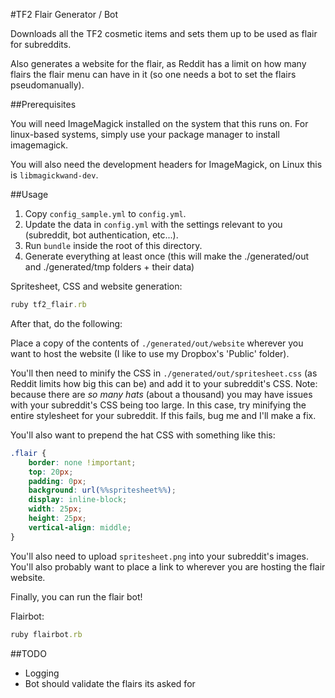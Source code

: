 #TF2 Flair Generator / Bot

Downloads all the TF2 cosmetic items and sets them up to be used
as flair for subreddits.

Also generates a website for the flair, as Reddit has a limit on how many
flairs the flair menu can have in it (so one needs a bot to set the flairs
pseudomanually).

##Prerequisites

You will need ImageMagick installed on the system that this runs on.
For linux-based systems, simply use your package manager to install imagemagick.

You will also need the development headers for ImageMagick, on Linux this is `libmagickwand-dev`.

##Usage

1. Copy `config_sample.yml` to `config.yml`.
2. Update the data in `config.yml` with the settings relevant to you (subreddit, bot authentication, etc...).
3. Run `bundle` inside the root of this directory.
4. Generate everything at least once (this will make the ./generated/out and ./generated/tmp folders + their data)

Spritesheet, CSS and website generation:
```ruby
ruby tf2_flair.rb
```

After that, do the following:

Place a copy of the contents of `./generated/out/website` wherever you want to host the website (I like
to use my Dropbox's 'Public' folder).

You'll then need to minify the CSS in `./generated/out/spritesheet.css` (as Reddit limits how big this can be) and
add it to your subreddit's CSS. Note: because there are *so many hats* (about a thousand) you may have issues with your
subreddit's CSS being too large. In this case, try minifying the entire stylesheet for your subreddit. If this fails,
bug me and I'll make a fix.

You'll also want to prepend the hat CSS with something like this:

```css
.flair {
    border: none !important;
    top: 20px;
    padding: 0px;
    background: url(%%spritesheet%%);
    display: inline-block;
    width: 25px;
    height: 25px;
    vertical-align: middle;
}
```

You'll also need to upload `spritesheet.png` into your subreddit's images. You'll also probably want
to place a link to wherever you are hosting the flair website.

Finally, you can run the flair bot!

Flairbot:
```ruby
ruby flairbot.rb
```

##TODO

* Logging
* Bot should validate the flairs its asked for

